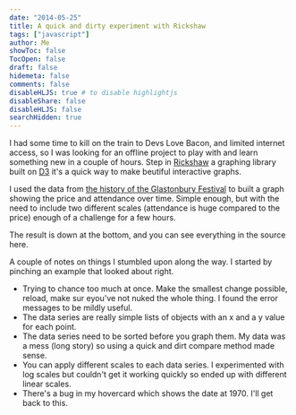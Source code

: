 ```yaml
---
date: "2014-05-25"
title: A quick and dirty experiment with Rickshaw
tags: ["javascript"]
author: Me
showToc: false
TocOpen: false
draft: false
hidemeta: false
comments: false
disableHLJS: true # to disable highlightjs
disableShare: false
disableHLJS: false
searchHidden: true
---
```

<link type="text/css" rel="stylesheet" href="/_assets/rickshaw/graph.css">
<link type="text/css" rel="stylesheet" href="/_assets/rickshaw/detail.css">
<link type="text/css" rel="stylesheet" href="/_assets/rickshaw/legend.css">
<link type="text/css" rel="stylesheet" href="/_assets/rickshaw/lines.css">
<script src="/_assets/rickshaw/d3.js"></script>
<script src="/_assets/rickshaw/rickshaw.js"></script>

I had some time to kill on the train to Devs Love Bacon, and limited internet access, so I was looking for an offline project to play with and learn something new in a couple of hours.  Step in [Rickshaw](http://code.shutterstock.com/rickshaw/) a graphing library built on [D3](http://d3js.org/) it's a quick way to make beutiful interactive graphs.

I used the data from [the history of the Glastonbury Festival](http://www.glastonburyfestivals.co.uk/history/) to built a graph showing the price and attendance over time.  Simple enough, but with the need to include two different scales (attendance is huge compared to the price) enough of a challenge for a few hours.

The result is down at the bottom, and you can see everything in the source here.

A couple of notes on things I stumbled upon along the way.  I started by pinching an example that looked about right.

* Trying to chance too much at once.  Make the smallest change possible, reload, make sur eyou've not nuked the whole thing.  I found the error messages to be mildly useful.
* The data series are really simple lists of objects with an x and a y value for each point.
* The data series need to be sorted before you graph them.  My data was a mess (long story) so using a quick and dirt compare method made sense.
* You can apply different scales to each data series.  I experimented with log scales but couldn't get it working quickly so ended up with different linear scales.
* There's a bug in my hovercard which shows the date at 1970.  I'll get back to this.




<div id="chart_container">
	<div id="chart"></div>
	<div id="legend_container">
		<div id="smoother" title="Smoothing"></div>
		<div id="legend"></div>
	</div>
</div>

<script>

var seriesData = [];

seriesData[0] = [{
	x: 2011,
	y: 177500
}, {
	x: 2010,
	y: 177500
}, {
	x: 2008,
	y: 177500
}, {
	x: 2007,
	y: 177500
}, {
	x: 2005,
	y: 153000
}, {
	x: 2004,
	y: 150000
}, {
	x: 2003,
	y: 150000
}, {
	x: 2000,
	y: 100000
}, {
	x: 1999,
	y: 100500
}, {
	x: 1998,
	y: 100500
}, {
	x: 1997,
	y: 90000
}, {
	x: 1995,
	y: 80000
}, {
	x: 1994,
	y: 80000
}, {
	x: 1993,
	y: 80000
}, {
	x: 1992,
	y: 70000
}, {
	x: 1990,
	y: 70000
}, {
	x: 1989,
	y: 65000
}, {
	x: 1987,
	y: 60000
}, {
	x: 1986,
	y: 60000
}, {
	x: 1985,
	y: 40000
}, {
	x: 1984,
	y: 35000
}, {
	x: 1983,
	y: 30000
}, {
	x: 1982,
	y: 25000
}, {
	x: 1981,
	y: 18000
}, {
	x: 1979,
	y: 12000
}, {
	x: 1978,
	y: 500
}, {
	x: 1971,
	y: 12000
}, {
	x: 1970,
	y: 1500
}];

seriesData[1] = [{
	x: 2011,
	y: 195
}, {
	x: 2010,
	y: 185
}, {
	x: 2008,
	y: 175
}, {
	x: 2007,
	y: 145
}, {
	x: 2005,
	y: 125
}, {
	x: 2004,
	y: 112.00
}, {
	x: 2003,
	y: 105
}, {
	x: 2002,
	y: 97
}, {
	x: 2000,
	y: 87
}, {
	x: 1999,
	y: 83
}, {
	x: 1998,
	y: 80
}, {
	x: 1997,
	y: 75
}, {
	x: 1995,
	y: 70
}, {
	x: 1994,
	y: 64
}, {
	x: 1993,
	y: 62
}, {
	x: 1992,
	y: 53
}, {
	x: 1990,
	y: 41
}, {
	x: 1989,
	y: 30
}, {
	x: 1987,
	y: 21
}, {
	x: 1986,
	y: 18
}, {
	x: 1985,
	y: 16.90
}, {
	x: 1984,
	y: 13.8
}, {
	x: 1983,
	y: 12.8
}, {
	x: 1982,
	y: 8
}, {
	x: 1981,
	y: 8
}, {
	x: 1979,
	y: 5
}, {
	x: 1970,
	y: 1
}];


function compare(a,b) {
  if (a.x < b.x)
     return -1;
  if (a.x > b.x)
    return 1;
  return 0;
}

seriesData[0].sort(compare);
seriesData[1].sort(compare);


// hand made scales, could use max and min to get the right values
var scaleA = d3.scale.linear().domain([0, 200000]);
var scaleP = d3.scale.linear().domain([0, 200]);




var graph = new Rickshaw.Graph( {
	element: document.getElementById("chart"),
	width: 960,
	height: 500,
	renderer: 'line',
	series: [
		{
			color: "#c05020",
			data: seriesData[0],
			name: 'Attendance',
			scale: scaleA
		}, {
			color: "#30c020",
			data: seriesData[1],
			name: 'Price',
			scale: scaleP
		}
	]
} );



var x_ticks = new Rickshaw.Graph.Axis.X( {
	graph: graph,
	element: document.getElementById('x_axis'),
} );


graph.render();

var hoverDetail = new Rickshaw.Graph.HoverDetail( {
	graph: graph
} );

var legend = new Rickshaw.Graph.Legend( {
	graph: graph,
	element: document.getElementById('legend')

} );

var shelving = new Rickshaw.Graph.Behavior.Series.Toggle( {
	graph: graph,
	legend: legend
} );

var axes = new Rickshaw.Graph.Axis.Time( {
	graph: graph
} );
axes.render();


